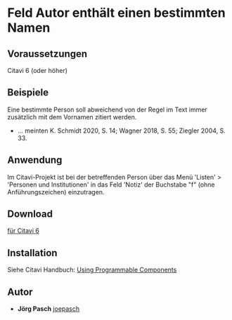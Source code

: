 # Feld Autor enthält einen bestimmten Namen

## Voraussetzungen
Citavi 6 (oder höher)

## Beispiele
Eine bestimmte Person soll abweichend von der Regel im Text immer zusätzlich mit dem Vornamen zitiert werden.

- ... meinten K. Schmidt 2020, S. 14; Wagner 2018, S. 55; Ziegler 2004, S. 33. 

## Anwendung
Im Citavi-Projekt ist bei der betreffenden Person über das Menü 'Listen' > 'Personen und Institutionen' in das Feld 'Notiz' der Buchstabe "f" (ohne Anführungszeichen) einzutragen.

## Download
[für Citavi 6](CPS023_format_certain_persons_differently.cs)

## Installation
Siehe Citavi Handbuch: [Using Programmable Components](https://www.citavi.com/programmable_components)

## Autor

* **Jörg Pasch** [joepasch](https://github.com/joepasch)
